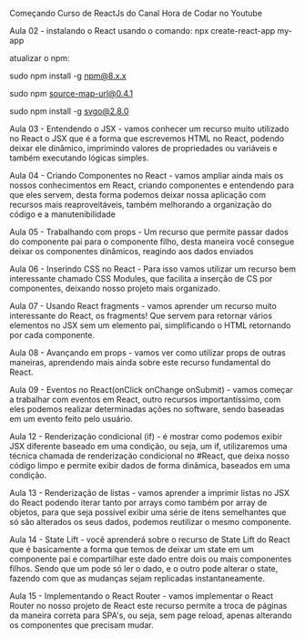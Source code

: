 Começando Curso de ReactJs do Canal Hora de Codar no Youtube

Aula 02 - instalando o React usando o comando:
npx create-react-app my-app

atualizar o npm: <p>sudo npm install -g npm@8.x.x</p>
                 <p>sudo npm source-map-url@0.4.1</p>
                 <p>sudo npm install -g svgo@2.8.0</p>

Aula 03 -  Entendendo o JSX - vamos conhecer um recurso muito utilizado no React o JSX
que é a forma que escrevemos HTML no React, podendo deixar ele dinâmico, imprimindo valores de propriedades ou variáveis e também executando lógicas simples.

Aula 04 - Criando Componentes no React - vamos ampliar ainda mais os nossos conhecimentos em React, criando componentes e entendendo para que eles servem, desta forma podemos deixar nossa aplicação com recursos mais reaproveitáveis, também melhorando a organização do código e a manutenibilidade

Aula 05 - Trabalhando com props - Um recurso que permite passar dados do componente pai para o componente filho, desta maneira você consegue deixar os componentes dinâmicos, reagindo aos dados enviados

Aula 06 - Inserindo CSS no React - Para isso vamos utilizar um recurso bem interessante chamado CSS Modules, que facilita a inserção de CS por componentes, deixando nosso projeto mais organizado.

Aula 07 - Usando React fragments - vamos aprender um recurso muito interessante do React, os fragments!
Que servem para retornar vários elementos no JSX sem um elemento pai, simplificando o HTML retornando por cada componente.

Aula 08 - Avançando em props - vamos ver como utilizar props de outras maneiras, aprendendo mais ainda sobre este recurso fundamental do React.

Aula 09 - Eventos no React(onClick onChange onSubmit) - vamos começar a trabalhar com eventos em React, outro recursos importantíssimo, com eles podemos realizar determinadas ações no software, sendo baseadas em um evento feito pelo usuário.

Aula 12 - Renderização condicional (if) - é mostrar como podemos exibir JSX diferente baseado em uma condição, ou seja, um if, utilizaremos uma técnica chamada de renderização condicional no #React, que deixa nosso código limpo e permite exibir dados de forma dinâmica, baseados em uma condição.

Aula 13 - Renderização de listas - vamos aprender a imprimir listas no JSX do React podendo iterar tanto por arrays como também por array de objetos, para que seja possível exibir uma série de itens semelhantes que só são alterados os seus dados, podemos reutilizar o mesmo componente.

Aula 14 - State Lift -  você aprenderá sobre o recurso de State Lift do React que é basicamente a forma que temos de deixar um state em um componente pai e compartilhar este dado entre dois ou mais componentes filhos.
Sendo que um pode só ler o dado, e o outro pode alterar o state, fazendo com que as mudanças sejam replicadas instantaneamente.

Aula 15 - Implementando o React Router - vamos implementar o React Router no nosso projeto de React
este recurso permite a troca de páginas da maneira correta para SPA's, ou seja, sem page reload, apenas alterando os componentes que precisam mudar.







